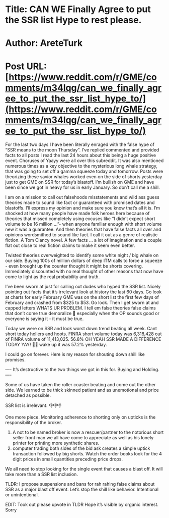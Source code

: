 # Title: CAN WE Finally Agree to put the SSR list Hype to rest please.
# Author: AreteTurk
# Post URL: [https://www.reddit.com/r/GME/comments/m34lqg/can_we_finally_agree_to_put_the_ssr_list_hype_to/](https://www.reddit.com/r/GME/comments/m34lqg/can_we_finally_agree_to_put_the_ssr_list_hype_to/)


For the last two days I have been literally enraged with the false hype of “SSR means to the moon Thursday”. I’ve replied commented and provided facts to all posts I read the last 24 hours about this being a huge positive event. Choruses of Yaayy were all over this subreddit. It was also mentioned numerous times as a key objective to the mysterious long whale strategy, that was going to set off a gamma squeeze today and tomorrow. Posts were theorizing these savior whales worked even on the side of shorts yesterday just to get GME on SSR for today’s blastoff. I’m bullish on GME and have been since we got in heavy for us in early January. So don’t call me a shill. 

I am on a mission to call out falsehoods misstatements and wild ass guess theories made to sound like fact or guaranteed with promised dates and blastoffs. I’ll express my opinion and make sure you know that’s all it is. I’m shocked at how many people have made folk heroes here because of theories that missed completely using excuses like “I didn’t expect short volume to be 16 million ...”- when anyone familiar enough with short volume new it was a guarantee. And then theories that have false facts all over and opinions wordsmithed to sound like fact. I call it out as a genre of realistic fiction. A Tom Clancy novel. A few facts ... a lot of imagination and a couple flat out close to real fiction claims to make it seem even better. 

Twisted theories overweighted to identify some white night / big whale on our side. Buying 100s of million dollars of deep ITM calls to force a squeeze - even brought up the counter thought it might be shorts covering. Immediately discounted with no real thought of other reasons that now have come to light as the real probability and truth. 

I’ve been sworn at just for calling out dudes who hyped the SSR list. Nicely pointing out facts that it’s irrelevant look at history the last 60 days. Go look at charts for early February GME was on the short list the first few days of February and crashed from $325 to $53. Go look. Then I get sworn at and capped letters WHATS UR PROBLEM.   I tell em false theories false claims that don’t come true demoralize 🦍 especially when the OP sounds good or everyone is saying it - it must be true. 

Today we were on SSR and look worst down trend beating all week. Cant short today hollers and hoots. FINRA short volume today was 6,318,428 out of FINRA volume of 11,413,025. 56.8% OH YEAH SSR MADE A DIFFERENCE TODAY YAY! 🚀🚀  wake up  it was 57.2% yesterday. 

I could go on forever. Here is my reason for shouting down shill like promises. 

—- It’s destructive to the two things we got in this for. Buying and Holding. —-

Some of us have taken the roller coaster beating and come out the other side. We learned to be thick skinned patient and as unemotional and price detached as possible. 

SSR list is irrelevant. 👎👎👎


One more piece. Monitoring adherence to shorting only on upticks is the responsibility of the broker. 
1) A not to be named broker is now a rescuer/partner to the notorious short seller front man we all have come to appreciate as well as his lonely printer for printing more synthetic shares.
2) computer trading both sides of the bid ask creates a simple uptick transaction followed by big shorts. Watch the order books look for the 4 digit prices in small quantities preceding price drops. 

We all need to stop looking for the single event that causes a blast off. It will take more than a SSR list inclusion. 

TLDR: I propose suspensions and bans for rah rahing false claims about SSR as a major blast off event. Let’s stop the shill like behavior. Intentional or unintentional.

EDIT: Took out please upvote in TLDR Hope it’s visible by organic interest. Sorry